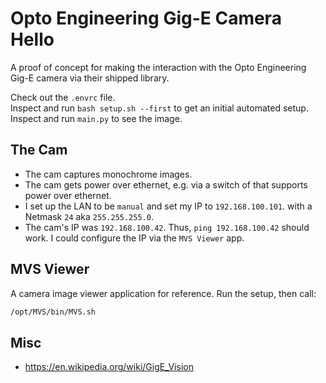 # Opto Engineering Gig-E Camera Hello
A proof of concept for making the interaction with the Opto Engineering Gig-E camera via their
shipped library.

Check out the `.envrc` file.  
Inspect and run `bash setup.sh --first` to get an initial automated setup.  
Inspect and run `main.py` to see the image.  


## The Cam
- The cam captures monochrome images.
- The cam gets power over ethernet, e.g. via a switch of that supports power over ethernet.
- I set up the LAN to be `manual` and set my IP to `192.168.100.101`. with a Netmask `24` aka
  `255.255.255.0`.
- The cam's IP was `192.168.100.42`. Thus, `ping 192.168.100.42` should work. I could configure the
  IP via the `MVS Viewer` app.


## MVS Viewer
A camera image viewer application for reference. Run the setup, then call:
```bash
/opt/MVS/bin/MVS.sh
```


## Misc
- https://en.wikipedia.org/wiki/GigE_Vision
